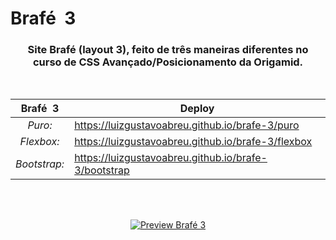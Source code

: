 # Brafé  3

<div align="center">
 
### Site **Brafé (layout 3)**, feito de três maneiras diferentes no <br> curso de CSS Avançado/Posicionamento da Origamid. 
<br>
 
|**Brafé  3**|**Deploy**|
|:---:|---|
|*Puro:*|https://luizgustavoabreu.github.io/brafe-3/puro|
|*Flexbox:*|https://luizgustavoabreu.github.io/brafe-3/flexbox|
|*Bootstrap:*|https://luizgustavoabreu.github.io/brafe-3/bootstrap|
 
<br>
<br>
 
[![Preview Brafé 3](https://user-images.githubusercontent.com/72631018/161988019-9f983bf5-34e9-4792-a520-e9443bf57960.png)](https://luizgustavoabreu.github.io/brafe-3/puro)
 
</div>